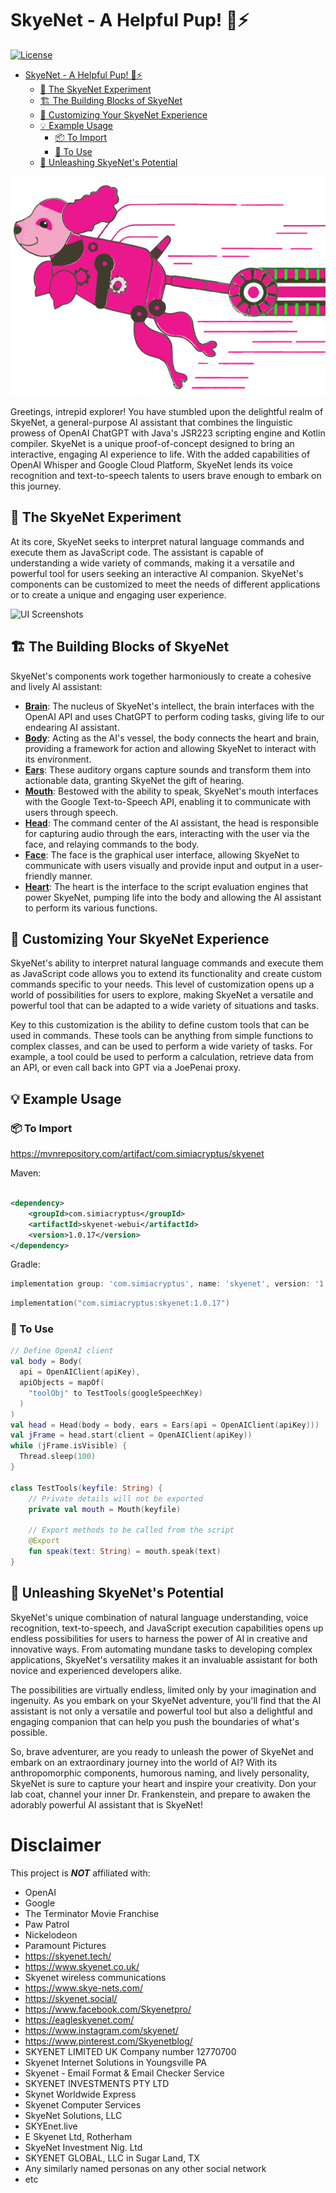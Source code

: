 # SkyeNet - A Helpful Pup! 🐾⚡

[![License](https://img.shields.io/badge/License-Apache%202.0-blue.svg)](https://www.apache.org/licenses/LICENSE-2.0)

<!-- TOC -->

* [SkyeNet - A Helpful Pup! 🐾⚡](#skyenet---a-helpful-pup-)
    * [🧪 The SkyeNet Experiment](#-the-skyenet-experiment)
    * [🏗️ The Building Blocks of SkyeNet](#-the-building-blocks-of-skyenet)
    * [🎨 Customizing Your SkyeNet Experience](#-customizing-your-skyenet-experience)
    * [💡 Example Usage](#-example-usage)
        * [📦 To Import](#-to-import)
        * [🌟 To Use](#-to-use)
    * [🚀 Unleashing SkyeNet's Potential](#-unleashing-skyenets-potential)

<!-- TOC -->

![SkyeNet](skyenet.svg)

Greetings, intrepid explorer! You have stumbled upon the delightful realm of SkyeNet, a general-purpose AI assistant
that combines the linguistic prowess of OpenAI ChatGPT with Java's JSR223 scripting engine and Kotlin compiler. SkyeNet
is a unique proof-of-concept designed to bring an interactive, engaging AI experience to life. With the added
capabilities of OpenAI Whisper and Google Cloud Platform, SkyeNet lends its voice recognition and text-to-speech talents
to users brave enough to embark on this journey.

## 🧪 The SkyeNet Experiment

At its core, SkyeNet seeks to interpret natural language commands and execute them as JavaScript code. The assistant is
capable of understanding a wide variety of commands, making it a versatile and powerful tool for users seeking an
interactive AI companion. SkyeNet's components can be customized to meet the needs of different applications or to
create a unique and engaging user experience.

![UI Screenshots](ui_screenshot.png)

## 🏗️ The Building Blocks of SkyeNet

SkyeNet's components work together harmoniously to create a cohesive and lively AI assistant:

* **[Brain](src/main/kotlin/com/simiacryptus/skyenet/Brain.kt)**: The nucleus of SkyeNet's intellect, the brain
  interfaces with the OpenAI API and uses ChatGPT to perform coding tasks, giving life to our endearing AI assistant.
* **[Body](src/main/kotlin/com/simiacryptus/skyenet/Body.kt)**: Acting as the AI's vessel, the body connects the heart
  and brain, providing a framework for action and allowing SkyeNet to interact with its environment.
* **[Ears](src/main/kotlin/com/simiacryptus/skyenet/Ears.kt)**: These auditory organs capture sounds and transform them
  into actionable data, granting SkyeNet the gift of hearing.
* **[Mouth](src/main/kotlin/com/simiacryptus/skyenet/Mouth.kt)**: Bestowed with the ability to speak, SkyeNet's mouth
  interfaces with the Google Text-to-Speech API, enabling it to communicate with users through speech.
* **[Head](src/main/kotlin/com/simiacryptus/skyenet/Head.kt)**: The command center of the AI assistant, the head is
  responsible for capturing audio through the ears, interacting with the user via the face, and relaying commands to the
  body.
* **[Face](src/main/kotlin/com/simiacryptus/skyenet/Face.kt)**: The face is the graphical user interface, allowing
  SkyeNet to communicate with users visually and provide input and output in a user-friendly manner.
* **[Heart](src/main/kotlin/com/simiacryptus/skyenet/Heart.kt)**: The heart is the interface to the script evaluation
  engines that power SkyeNet, pumping life into the body and allowing the AI assistant to perform its various functions.

## 🎨 Customizing Your SkyeNet Experience

SkyeNet's ability to interpret natural language commands and execute them as JavaScript code allows you to
extend its functionality and create custom commands specific to your needs. This level of customization opens up a world
of possibilities for users to explore, making SkyeNet a versatile and powerful tool that can be adapted to a wide
variety of situations and tasks.

Key to this customization is the ability to define custom tools that can be used in commands. These tools can be
anything from simple functions to complex classes, and can be used to perform a wide variety of tasks. For example, a
tool could be used to perform a calculation, retrieve data from an API, or even call back into GPT via a JoePenai proxy.

## 💡 Example Usage

### 📦 To Import

https://mvnrepository.com/artifact/com.simiacryptus/skyenet

Maven:

```xml

<dependency>
    <groupId>com.simiacryptus</groupId>
    <artifactId>skyenet-webui</artifactId>
    <version>1.0.17</version>
</dependency>
```

Gradle:

```groovy
implementation group: 'com.simiacryptus', name: 'skyenet', version: '1.0.17'
```

```kotlin
implementation("com.simiacryptus:skyenet:1.0.17")
```

### 🌟 To Use

```kotlin
// Define OpenAI client
val body = Body(
  api = OpenAIClient(apiKey),
  apiObjects = mapOf(
    "toolObj" to TestTools(googleSpeechKey)
  )
)
val head = Head(body = body, ears = Ears(api = OpenAIClient(apiKey)))
val jFrame = head.start(client = OpenAIClient(apiKey))
while (jFrame.isVisible) {
  Thread.sleep(100)
}

class TestTools(keyfile: String) {
    // Private details will not be exported
    private val mouth = Mouth(keyfile)

    // Export methods to be called from the script
    @Export
    fun speak(text: String) = mouth.speak(text)
}
```

## 🚀 Unleashing SkyeNet's Potential

SkyeNet's unique combination of natural language understanding, voice recognition, text-to-speech, and JavaScript
execution capabilities opens up endless possibilities for users to harness the power of AI in creative and innovative
ways. From automating mundane tasks to developing complex applications, SkyeNet's versatility makes it an invaluable
assistant for both novice and experienced developers alike.

The possibilities are virtually endless, limited only by your imagination and ingenuity. As you embark on your SkyeNet
adventure, you'll find that the AI assistant is not only a versatile and powerful tool but also a delightful and
engaging companion that can help you push the boundaries of what's possible.

So, brave adventurer, are you ready to unleash the power of SkyeNet and embark on an extraordinary journey into the
world of AI? With its anthropomorphic components, humorous naming, and lively personality, SkyeNet is sure to capture
your heart and inspire your creativity. Don your lab coat, channel your inner Dr. Frankenstein, and prepare to awaken
the adorably powerful AI assistant that is SkyeNet!

# Disclaimer

This project is **_NOT_** affiliated with:

- OpenAI
- Google
- The Terminator Movie Franchise
- Paw Patrol
- Nickelodeon
- Paramount Pictures
- https://skyenet.tech/
- https://www.skyenet.co.uk/
- Skyenet wireless communications
- https://www.skye-nets.com/
- https://skyenet.social/
- https://www.facebook.com/Skyenetpro/
- https://eagleskyenet.com/
- https://www.instagram.com/skyenet/
- https://www.pinterest.com/Skyenetblog/
- SKYENET LIMITED UK Company number 12770700
- Skyenet Internet Solutions in Youngsville PA
- Skyenet - Email Format & Email Checker Service
- SKYENET INVESTMENTS PTY LTD
- Skynet Worldwide Express
- Skyenet Computer Services
- SkyeNet Solutions, LLC
- SKYEnet.live
- E Skyenet Ltd, Rotherham
- SkyeNet Investment Nig. Ltd
- SKYENET GLOBAL, LLC in Sugar Land, TX
- Any similarly named personas on any other social network
- etc
